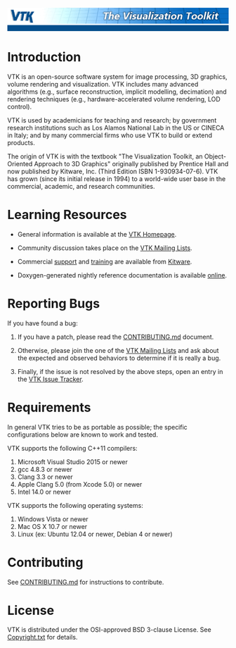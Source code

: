 ![VTK - The Visualization Toolkit](vtkBanner.gif)

Introduction
============

VTK is an open-source software system for image processing, 3D
graphics, volume rendering and visualization. VTK includes many
advanced algorithms (e.g., surface reconstruction, implicit modelling,
decimation) and rendering techniques (e.g., hardware-accelerated
volume rendering, LOD control).

VTK is used by academicians for teaching and research; by government
research institutions such as Los Alamos National Lab in the US or
CINECA in Italy; and by many commercial firms who use VTK to build or
extend products.

The origin of VTK is with the textbook "The Visualization Toolkit, an
Object-Oriented Approach to 3D Graphics" originally published by
Prentice Hall and now published by Kitware, Inc. (Third Edition ISBN
1-930934-07-6). VTK has grown (since its initial release in 1994) to a
world-wide user base in the commercial, academic, and research
communities.

Learning Resources
==================

* General information is available at the [VTK Homepage][].

* Community discussion takes place on the [VTK Mailing Lists][].

* Commercial [support][Kitware Support] and [training][Kitware Training]
  are available from [Kitware][].

* Doxygen-generated nightly reference documentation is
  available [online][Doxygen].

[VTK Homepage]: https://www.vtk.org
[Doxygen]: https://www.vtk.org/doc/nightly/html
[VTK Mailing Lists]: https://www.vtk.org/mailing-lists/
[Kitware]: https://www.kitware.com/
[Kitware Support]: https://www.kitware.com/what-we-offer/#support
[Kitware Training]: https://www.kitware.com/what-we-offer/#training

Reporting Bugs
==============

If you have found a bug:

1. If you have a patch, please read the [CONTRIBUTING.md][] document.

2. Otherwise, please join the one of the [VTK Mailing Lists][] and ask
   about the expected and observed behaviors to determine if it is
   really a bug.

3. Finally, if the issue is not resolved by the above steps, open
   an entry in the [VTK Issue Tracker][].

[VTK Issue Tracker]: https://gitlab.kitware.com/vtk/vtk/issues

Requirements
============

In general VTK tries to be as portable as possible; the specific configurations below are known to work and tested.

VTK supports the following C++11 compilers:
1. Microsoft Visual Studio 2015 or newer
2. gcc 4.8.3 or newer
3. Clang 3.3 or newer
4. Apple Clang 5.0 (from Xcode 5.0) or newer
5. Intel 14.0 or newer

VTK supports the following operating systems:
1. Windows Vista or newer
2. Mac OS X 10.7 or newer
3. Linux (ex: Ubuntu 12.04 or newer, Debian 4 or newer)

Contributing
============

See [CONTRIBUTING.md][] for instructions to contribute.

[CONTRIBUTING.md]: CONTRIBUTING.md

License
=======

VTK is distributed under the OSI-approved BSD 3-clause License.
See [Copyright.txt][] for details.

[Copyright.txt]: Copyright.txt
